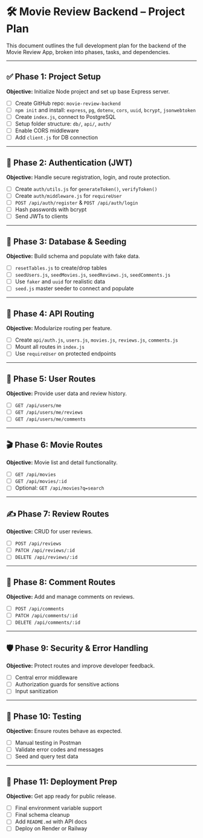 # 🛠️ Movie Review Backend – Project Plan

This document outlines the full development plan for the backend of the Movie Review App, broken into phases, tasks, and dependencies.

---

## ✅ Phase 1: Project Setup

**Objective:** Initialize Node project and set up base Express server.

- [ ] Create GitHub repo: `movie-review-backend`
- [ ] `npm init` and install: `express`, `pg`, `dotenv`, `cors`, `uuid`, `bcrypt`, `jsonwebtoken`
- [ ] Create `index.js`, connect to PostgreSQL
- [ ] Setup folder structure: `db/`, `api/`, `auth/`
- [ ] Enable CORS middleware
- [ ] Add `client.js` for DB connection

---

## 🔐 Phase 2: Authentication (JWT)

**Objective:** Handle secure registration, login, and route protection.

- [ ] Create `auth/utils.js` for `generateToken()`, `verifyToken()`
- [ ] Create `auth/middleware.js` for `requireUser`
- [ ] `POST /api/auth/register` & `POST /api/auth/login`
- [ ] Hash passwords with bcrypt
- [ ] Send JWTs to clients

---

## 🧱 Phase 3: Database & Seeding

**Objective:** Build schema and populate with fake data.

- [ ] `resetTables.js` to create/drop tables
- [ ] `seedUsers.js`, `seedMovies.js`, `seedReviews.js`, `seedComments.js`
- [ ] Use `faker` and `uuid` for realistic data
- [ ] `seed.js` master seeder to connect and populate

---

## 🔌 Phase 4: API Routing

**Objective:** Modularize routing per feature.

- [ ] Create `api/auth.js`, `users.js`, `movies.js`, `reviews.js`, `comments.js`
- [ ] Mount all routes in `index.js`
- [ ] Use `requireUser` on protected endpoints

---

## 👤 Phase 5: User Routes

**Objective:** Provide user data and review history.

- [ ] `GET /api/users/me`
- [ ] `GET /api/users/me/reviews`
- [ ] `GET /api/users/me/comments`

---

## 🎬 Phase 6: Movie Routes

**Objective:** Movie list and detail functionality.

- [ ] `GET /api/movies`
- [ ] `GET /api/movies/:id`
- [ ] Optional: `GET /api/movies?q=search`

---

## ✍️ Phase 7: Review Routes

**Objective:** CRUD for user reviews.

- [ ] `POST /api/reviews`
- [ ] `PATCH /api/reviews/:id`
- [ ] `DELETE /api/reviews/:id`

---

## 💬 Phase 8: Comment Routes

**Objective:** Add and manage comments on reviews.

- [ ] `POST /api/comments`
- [ ] `PATCH /api/comments/:id`
- [ ] `DELETE /api/comments/:id`

---

## 🛡️ Phase 9: Security & Error Handling

**Objective:** Protect routes and improve developer feedback.

- [ ] Central error middleware
- [ ] Authorization guards for sensitive actions
- [ ] Input sanitization

---

## 🧪 Phase 10: Testing

**Objective:** Ensure routes behave as expected.

- [ ] Manual testing in Postman
- [ ] Validate error codes and messages
- [ ] Seed and query test data

---

## 🚀 Phase 11: Deployment Prep

**Objective:** Get app ready for public release.

- [ ] Final environment variable support
- [ ] Final schema cleanup
- [ ] Add `README.md` with API docs
- [ ] Deploy on Render or Railway
